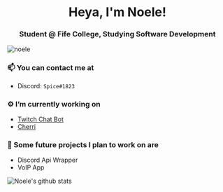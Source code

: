 <h1 align="center">Heya, I'm Noele!</h1>
<h3 align="center">Student @ Fife College, Studying Software Development</h3>
<p align="left"> <img src="https://komarev.com/ghpvc/?username=noele" alt="noele" /> </p>

### 📫 You can contact me at
  - Discord: `Spice#1823`

### ⚙️ I’m currently working on
  - [Twitch Chat Bot](https://github.com/Noele/Twitch-Chat-Bot)
  - [Cherri](https://github.com/Noele/Cherri)

### 🚀 Some future projects I plan to work on are
  - Discord Api Wrapper
  - VoIP App

![Noele's github stats](https://github-readme-stats.vercel.app/api?username=noele&hide=stars,issues)

